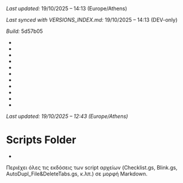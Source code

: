 *Last updated:* 19/10/2025 – 14:13 (Europe/Athens)

*Last synced with VERSIONS_INDEX.md:* 19/10/2025 – 14:13 (DEV-only)

*Build:* 5d57b05



*



*



*



*

*
*
*
*
*
*
*
*Last updated: 19/10/2025 – 12:43 (Europe/Athens)*
# Scripts Folder  
*
Περιέχει όλες τις εκδόσεις των script αρχείων (Checklist.gs, Blink.gs, AutoDupl_File&DeleteTabs.gs, κ.λπ.) σε μορφή Markdown.
